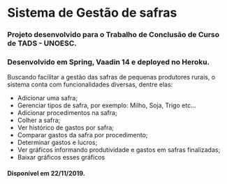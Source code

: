 # Sistema de Gestão de safras 

### Projeto desenvolvido para o Trabalho de Conclusão de Curso de TADS - UNOESC. 
### Desenvolvido em Spring, Vaadin 14 e deployed no Heroku. 

Buscando facilitar a gestão das safras de pequenas produtores rurais, o sistema conta com funcionalidades diversas,
dentre elas:

  * Adicionar uma safra; 
  * Gerenciar tipos de safra, por exemplo: Milho, Soja, Trigo etc...
  * Adicionar procedimentos na safra;
  * Colher a safra;
  * Ver histórico de gastos por safra;
  * Comparar gastos da safra por procedimento;
  * Determinar gastos e lucros;
  * Ver gráficos informando produtividade e gastos em safras finalizadas;
  * Baixar gráficos esses gráficos 

#### Disponível em 22/11/2019.
